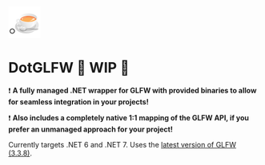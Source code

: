 ![icon](icon-64.png)

# DotGLFW 🚧 WIP 🚧

❗ **A fully managed .NET wrapper for GLFW with provided binaries to allow for seamless integration in your projects!**

❗ **Also includes a completely native 1:1 mapping of the GLFW API, if you prefer an unmanaged approach for your project!**

Currently targets .NET 6 and .NET 7. Uses the [latest version of GLFW (3.3.8)](https://github.com/glfw/glfw/releases/tag/3.3.8).



